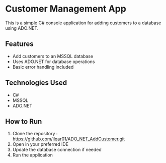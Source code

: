 # Customer Management App  
This is a simple C# console application for adding customers to a database using ADO.NET.

## Features  
- Add customers to an MSSQL database  
- Uses ADO.NET for database operations  
- Basic error handling included  

## Technologies Used  
- C#  
- MSSQL  
- ADO.NET  

## How to Run  
1. Clone the repository : https://github.com/ilqar01/ADO_NET_AddCustomer.git
2. Open in your preferred IDE 
3. Update the database connection if needed  
4. Run the application  
